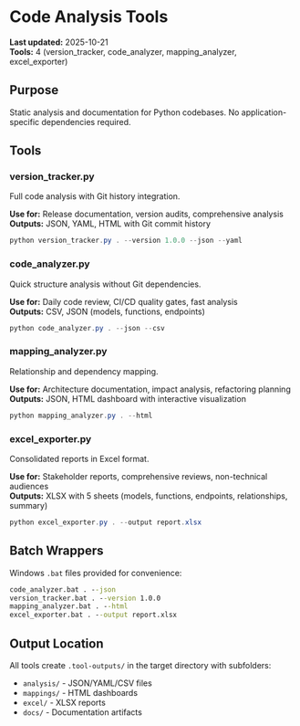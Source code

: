 # Code Analysis Tools

**Last updated:** 2025-10-21  
**Tools:** 4 (version_tracker, code_analyzer, mapping_analyzer, excel_exporter)

## Purpose

Static analysis and documentation for Python codebases. No application-specific dependencies required.

## Tools

### version_tracker.py
Full code analysis with Git history integration.

**Use for:** Release documentation, version audits, comprehensive analysis  
**Outputs:** JSON, YAML, HTML with Git commit history

```powershell
python version_tracker.py . --version 1.0.0 --json --yaml
```

### code_analyzer.py
Quick structure analysis without Git dependencies.

**Use for:** Daily code review, CI/CD quality gates, fast analysis  
**Outputs:** CSV, JSON (models, functions, endpoints)

```powershell
python code_analyzer.py . --json --csv
```

### mapping_analyzer.py
Relationship and dependency mapping.

**Use for:** Architecture documentation, impact analysis, refactoring planning  
**Outputs:** JSON, HTML dashboard with interactive visualization

```powershell
python mapping_analyzer.py . --html
```

### excel_exporter.py
Consolidated reports in Excel format.

**Use for:** Stakeholder reports, comprehensive reviews, non-technical audiences  
**Outputs:** XLSX with 5 sheets (models, functions, endpoints, relationships, summary)

```powershell
python excel_exporter.py . --output report.xlsx
```

## Batch Wrappers

Windows `.bat` files provided for convenience:

```cmd
code_analyzer.bat . --json
version_tracker.bat . --version 1.0.0
mapping_analyzer.bat . --html
excel_exporter.bat . --output report.xlsx
```

## Output Location

All tools create `.tool-outputs/` in the target directory with subfolders:
- `analysis/` - JSON/YAML/CSV files
- `mappings/` - HTML dashboards
- `excel/` - XLSX reports
- `docs/` - Documentation artifacts
